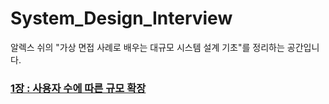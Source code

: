 # System_Design_Interview

알렉스 쉬의 "가상 면접 사례로 배우는 대규모 시스템 설계 기초"를 정리하는 공간입니다.

### [1장 : 사용자 수에 따른 규모 확장](https://github.com/yjh2569/books/tree/main/System_Design_Interview/Ch01)
